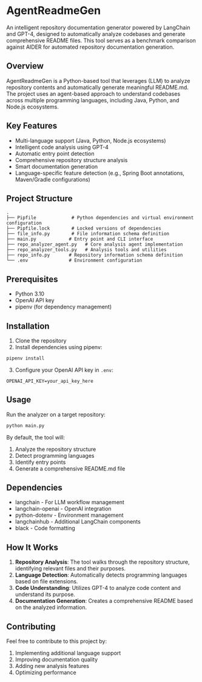 # AgentReadmeGen

An intelligent repository documentation generator powered by LangChain and GPT-4, designed to automatically analyze codebases and generate comprehensive README files. This tool serves as a benchmark comparison against AIDER for automated repository documentation generation.

## Overview

AgentReadmeGen is a Python-based tool that leverages (LLM) to analyze repository contents and automatically generate meaningful README.md. The project uses an agent-based approach to understand codebases across multiple programming languages, including Java, Python, and Node.js ecosystems.

## Key Features

- Multi-language support (Java, Python, Node.js ecosystems)
- Intelligent code analysis using GPT-4
- Automatic entry point detection
- Comprehensive repository structure analysis
- Smart documentation generation
- Language-specific feature detection (e.g., Spring Boot annotations, Maven/Gradle configurations)

## Project Structure

```
.
├── Pipfile             # Python dependencies and virtual environment configuration
├── Pipfile.lock        # Locked versions of dependencies
├── file_info.py        # File information schema definition
├── main.py            # Entry point and CLI interface
├── repo_analyzer_agent.py   # Core analysis agent implementation
├── repo_analyzer_tools.py   # Analysis tools and utilities
├── repo_info.py       # Repository information schema definition
└── .env               # Environment configuration
```

## Prerequisites

- Python 3.10
- OpenAI API key
- pipenv (for dependency management)

## Installation

1. Clone the repository
2. Install dependencies using pipenv:
```bash
pipenv install
```
3. Configure your OpenAI API key in `.env`:
```
OPENAI_API_KEY=your_api_key_here
```

## Usage

Run the analyzer on a target repository:

```bash
python main.py
```

By default, the tool will:
1. Analyze the repository structure
2. Detect programming languages
3. Identify entry points
4. Generate a comprehensive README.md file

## Dependencies

- langchain - For LLM workflow management
- langchain-openai - OpenAI integration
- python-dotenv - Environment management
- langchainhub - Additional LangChain components
- black - Code formatting

## How It Works

1. **Repository Analysis**: The tool walks through the repository structure, identifying relevant files and their purposes.
2. **Language Detection**: Automatically detects programming languages based on file extensions.
3. **Code Understanding**: Utilizes GPT-4 to analyze code content and understand its purpose.
4. **Documentation Generation**: Creates a comprehensive README based on the analyzed information.

## Contributing

Feel free to contribute to this project by:
1. Implementing additional language support
2. Improving documentation quality
3. Adding new analysis features
4. Optimizing performance
